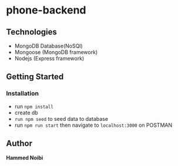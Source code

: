 # phone-backend


## Technologies

* MongoDB Database(NoSQl)
* Mongoose (MongoDB framework)
* Nodejs (Express framework)



## Getting Started
### Installation
- run `npm install`
- create db
- `run npm seed` to seed data to database
- run `npm run start` then navigate to `localhost:3000` on POSTMAN
## Author
**Hammed Noibi** 